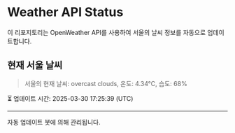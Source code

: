 
# Weather API Status

이 리포지토리는 OpenWeather API를 사용하여 서울의 날씨 정보를 자동으로 업데이트합니다.

## 현재 서울 날씨
> 서울의 현재 날씨: overcast clouds, 온도: 4.34°C, 습도: 68%

⏳ 업데이트 시간: 2025-03-30 17:25:39 (UTC)

---
자동 업데이트 봇에 의해 관리됩니다.
